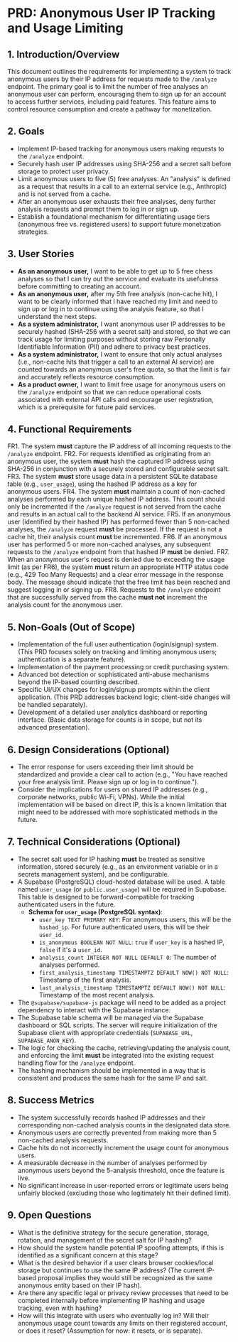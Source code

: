 # PRD: Anonymous User IP Tracking and Usage Limiting

## 1. Introduction/Overview

This document outlines the requirements for implementing a system to track anonymous users by their IP address for requests made to the `/analyze` endpoint. The primary goal is to limit the number of free analyses an anonymous user can perform, encouraging them to sign up for an account to access further services, including paid features. This feature aims to control resource consumption and create a pathway for monetization.

## 2. Goals

*   Implement IP-based tracking for anonymous users making requests to the `/analyze` endpoint.
*   Securely hash user IP addresses using SHA-256 and a secret salt before storage to protect user privacy.
*   Limit anonymous users to five (5) free analyses. An "analysis" is defined as a request that results in a call to an external service (e.g., Anthropic) and is not served from a cache.
*   After an anonymous user exhausts their free analyses, deny further analysis requests and prompt them to log in or sign up.
*   Establish a foundational mechanism for differentiating usage tiers (anonymous free vs. registered users) to support future monetization strategies.

## 3. User Stories

*   **As an anonymous user,** I want to be able to get up to 5 free chess analyses so that I can try out the service and evaluate its usefulness before committing to creating an account.
*   **As an anonymous user,** after my 5th free analysis (non-cache hit), I want to be clearly informed that I have reached my limit and need to sign up or log in to continue using the analysis feature, so that I understand the next steps.
*   **As a system administrator,** I want anonymous user IP addresses to be securely hashed (SHA-256 with a secret salt) and stored, so that we can track usage for limiting purposes without storing raw Personally Identifiable Information (PII) and adhere to privacy best practices.
*   **As a system administrator,** I want to ensure that only actual analyses (i.e., non-cache hits that trigger a call to an external AI service) are counted towards an anonymous user's free quota, so that the limit is fair and accurately reflects resource consumption.
*   **As a product owner,** I want to limit free usage for anonymous users on the `/analyze` endpoint so that we can reduce operational costs associated with external API calls and encourage user registration, which is a prerequisite for future paid services.

## 4. Functional Requirements

FR1.  The system **must** capture the IP address of all incoming requests to the `/analyze` endpoint.
FR2.  For requests identified as originating from an anonymous user, the system **must** hash the captured IP address using SHA-256 in conjunction with a securely stored and configurable secret salt.
FR3.  The system **must** store usage data in a persistent SQLite database table (e.g., `user_usage`), using the hashed IP address as a key for anonymous users.
FR4.  The system **must** maintain a count of non-cached analyses performed by each unique hashed IP address. This count should only be incremented if the `/analyze` request is not served from the cache and results in an actual call to the backend AI service.
FR5.  If an anonymous user (identified by their hashed IP) has performed fewer than 5 non-cached analyses, the `/analyze` request **must** be processed. If the request is not a cache hit, their analysis count **must** be incremented.
FR6.  If an anonymous user has performed 5 or more non-cached analyses, any subsequent requests to the `/analyze` endpoint from that hashed IP **must** be denied.
FR7.  When an anonymous user's request is denied due to exceeding the usage limit (as per FR6), the system **must** return an appropriate HTTP status code (e.g., 429 Too Many Requests) and a clear error message in the response body. The message should indicate that the free limit has been reached and suggest logging in or signing up.
FR8.  Requests to the `/analyze` endpoint that are successfully served from the cache **must not** increment the analysis count for the anonymous user.

## 5. Non-Goals (Out of Scope)

*   Implementation of the full user authentication (login/signup) system. (This PRD focuses solely on tracking and limiting anonymous users; authentication is a separate feature).
*   Implementation of the payment processing or credit purchasing system.
*   Advanced bot detection or sophisticated anti-abuse mechanisms beyond the IP-based counting described.
*   Specific UI/UX changes for login/signup prompts within the client application. (This PRD addresses backend logic; client-side changes will be handled separately).
*   Development of a detailed user analytics dashboard or reporting interface. (Basic data storage for counts is in scope, but not its advanced presentation).

## 6. Design Considerations (Optional)

*   The error response for users exceeding their limit should be standardized and provide a clear call to action (e.g., "You have reached your free analysis limit. Please sign up or log in to continue.").
*   Consider the implications for users on shared IP addresses (e.g., corporate networks, public Wi-Fi, VPNs). While the initial implementation will be based on direct IP, this is a known limitation that might need to be addressed with more sophisticated methods in the future.

## 7. Technical Considerations (Optional)

*   The secret salt used for IP hashing **must** be treated as sensitive information, stored securely (e.g., as an environment variable or in a secrets management system), and be configurable.
*   A Supabase (PostgreSQL) cloud-hosted database will be used. A table named `user_usage` (or `public.user_usage`) will be required in Supabase. This table is designed to be forward-compatible for tracking authenticated users in the future.
    *   **Schema for `user_usage` (PostgreSQL syntax)**: 
        *   `user_key TEXT PRIMARY KEY`: For anonymous users, this will be the `hashed_ip`. For future authenticated users, this will be their `user_id`.
        *   `is_anonymous BOOLEAN NOT NULL`: `true` if `user_key` is a hashed IP, `false` if it's a `user_id`.
        *   `analysis_count INTEGER NOT NULL DEFAULT 0`: The number of analyses performed.
        *   `first_analysis_timestamp TIMESTAMPTZ DEFAULT NOW() NOT NULL`: Timestamp of the first analysis.
        *   `last_analysis_timestamp TIMESTAMPTZ DEFAULT NOW() NOT NULL`: Timestamp of the most recent analysis.
*   The `@supabase/supabase-js` package will need to be added as a project dependency to interact with the Supabase instance.
*   The Supabase table schema will be managed via the Supabase dashboard or SQL scripts. The server will require initialization of the Supabase client with appropriate credentials (`SUPABASE_URL`, `SUPABASE_ANON_KEY`).
*   The logic for checking the cache, retrieving/updating the analysis count, and enforcing the limit **must** be integrated into the existing request handling flow for the `/analyze` endpoint.
*   The hashing mechanism should be implemented in a way that is consistent and produces the same hash for the same IP and salt.

## 8. Success Metrics

*   The system successfully records hashed IP addresses and their corresponding non-cached analysis counts in the designated data store.
*   Anonymous users are correctly prevented from making more than 5 non-cached analysis requests.
*   Cache hits do not incorrectly increment the usage count for anonymous users.
*   A measurable decrease in the number of analyses performed by anonymous users beyond the 5-analysis threshold, once the feature is live.
*   No significant increase in user-reported errors or legitimate users being unfairly blocked (excluding those who legitimately hit their defined limit).

## 9. Open Questions

*   What is the definitive strategy for the secure generation, storage, rotation, and management of the secret salt for IP hashing?
*   How should the system handle potential IP spoofing attempts, if this is identified as a significant concern at this stage?
*   What is the desired behavior if a user clears browser cookies/local storage but continues to use the same IP address? (The current IP-based proposal implies they would still be recognized as the same anonymous entity based on their IP hash).
*   Are there any specific legal or privacy review processes that need to be completed internally before implementing IP hashing and usage tracking, even with hashing?
*   How will this integrate with users who eventually log in? Will their anonymous usage count towards any limits on their registered account, or does it reset? (Assumption for now: it resets, or is separate).
